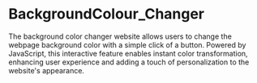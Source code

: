 # BackgroundColour_Changer
The background color changer website allows users to change the webpage background color with a simple click of a button. Powered by JavaScript, this interactive feature enables instant color transformation, enhancing user experience and adding a touch of personalization to the website's appearance.

